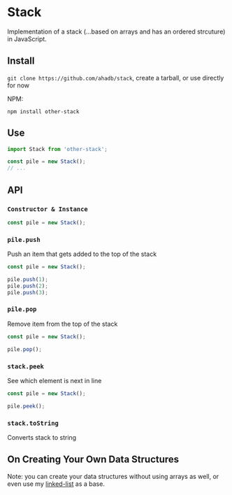 # Stack

Implementation of a stack (...based on arrays and has an ordered strcuture) in JavaScript.

## Install

`git clone https://github.com/ahadb/stack`, create a tarball, or use directly for now

NPM:

`npm install other-stack`

## Use

```javascript
import Stack from 'other-stack';

const pile = new Stack();
// ...
```


## API

### `Constructor & Instance`

```javascript
const pile = new Stack();
```

### `pile.push`

Push an item that gets added to the top of the stack

```javascript
const pile = new Stack();

pile.push(1);
pile.push(2);
pile.push(3);
```

### `pile.pop`

Remove item from the top of the stack

```javascript
const pile = new Stack();

pile.pop();
```

### `stack.peek`

See which element is next in line

```javascript
const pile = new Stack();

pile.peek();
```

### `stack.toString`

Converts stack to string

## On Creating Your Own Data Structures

Note: you can create your data structures without using arrays as well, or even use my [linked-list](https://github.com/ahadb/linked-list)
as a base.


